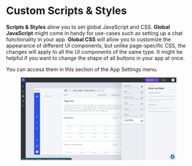 # Custom Scripts & Styles

**Scripts & Styles** allow you to set global JavaScript and CSS. **Global JavaScript** might come in handy for use-cases such as setting up a chat functionality in your app. **Global CSS** will allow you to customize the appearance of different UI components, but unlike page-specific CSS, the changes will apply to all the UI components of the same type. It might be helpful if you want to change the shape of all buttons in your app at once.

You can access them in this section of the App Settings menu.

<figure><img src="../../../../.gitbook/assets/image (11).png" alt=""><figcaption></figcaption></figure>

